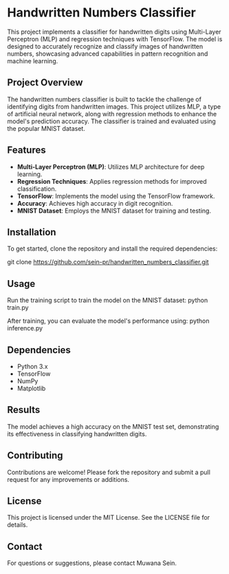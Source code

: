 # Handwritten Numbers Classifier
This project implements a classifier for handwritten digits using Multi-Layer Perceptron (MLP) and regression techniques with TensorFlow. The model is designed to accurately recognize and classify images of handwritten numbers, showcasing advanced capabilities in pattern recognition and machine learning.

## Project Overview
The handwritten numbers classifier is built to tackle the challenge of identifying digits from handwritten images. This project utilizes MLP, a type of artificial neural network, along with regression methods to enhance the model's prediction accuracy. The classifier is trained and evaluated using the popular MNIST dataset.

## Features
- __Multi-Layer Perceptron (MLP)__: Utilizes MLP architecture for deep learning.
- __Regression Techniques__: Applies regression methods for improved classification.
- __TensorFlow__: Implements the model using the TensorFlow framework.
- __Accuracy__: Achieves high accuracy in digit recognition.
- __MNIST Dataset__: Employs the MNIST dataset for training and testing.

## Installation
To get started, clone the repository and install the required dependencies:

git clone https://github.com/sein-pr/handwritten_numbers_classifier.git

## Usage
Run the training script to train the model on the MNIST dataset:
python train.py

After training, you can evaluate the model's performance using:
python inference.py

## Dependencies
- Python 3.x
- TensorFlow
- NumPy
- Matplotlib

## Results
The model achieves a high accuracy on the MNIST test set, demonstrating its effectiveness in classifying handwritten digits.

## Contributing
Contributions are welcome! Please fork the repository and submit a pull request for any improvements or additions.

## License
This project is licensed under the MIT License. See the LICENSE file for details.

## Contact
For questions or suggestions, please contact Muwana Sein.
